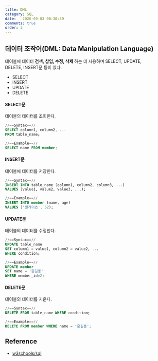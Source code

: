 ```yaml
---
title: DML
category: SQL
date:   2020-09-03 00:30:59
comments: true
order: 3
---
```



## 데이터 조작어(DML: Data Manipulation Language)
테이블에 데이터 __검색, 삽입, 수정, 삭제__ 하는 데 사용하며 SELECT, UPDATE, DELETE, INSERT문 등이 있다.

* SELECT
* INSERT
* UPDATE  
* DELETE

#### SELECT문
테이블의 데이터를 조회한다.

```sql
//==Syntax==//
SELECT column1, column2, ...
FROM table_name;

//==Example==//
SELECT name FROM member;
```

#### INSERT문
테이블에 데이터를 저장한다.

```sql
//==Syntax==//
INSERT INTO table_name (column1, column2, column3, ...)
VALUES (value1, value2, value3, ...);

//==Example==//
INSERT INTO member (name, age)
VALUES ('빌게이츠', 52);
```

#### UPDATE문
테이블의 데이터를 수정한다.

```sql
//==Syntax==//
UPDATE table_name
SET column1 = value1, column2 = value2, ...
WHERE condition;

//==Example==//
UPDATE member
SET name = '홍길동'
WHERE member_id=2;
```

#### DELETE문
테이블의 데이터를 지운다.

```sql
//==Syntax==//
DELETE FROM table_name WHERE condition;

//==Example==//
DELETE FROM member WHERE name = '홍길동';
```

## Reference
* [w3schools/sql](https://www.w3schools.com/sql/)